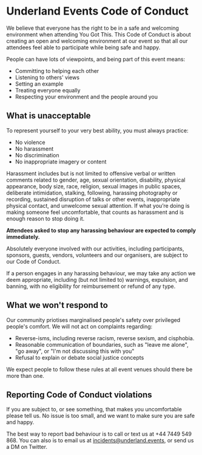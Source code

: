 # Underland Events Code of Conduct

We believe that everyone has the right to be in a safe and welcoming environment when attending You Got This. This Code of Conduct is about creating an open and welcoming environment at our event so that all our attendees feel able to participate while being safe and happy.

People can have lots of viewpoints, and being part of this event means:

- Committing to helping each other
- Listening to others' views
- Setting an example
- Treating everyone equally
- Respecting your environment and the people around you

## What is unacceptable

To represent yourself to your very best ability, you must always practice:

- No violence
- No harassment
- No discrimination
- No inappropriate imagery or content

Harassment includes but is not limited to offensive verbal or written comments related to gender, age, sexual orientation, disability, physical appearance, body size, race, religion, sexual images in public spaces, deliberate intimidation, stalking, following, harassing photography or recording, sustained disruption of talks or other events, inappropriate physical contact, and unwelcome sexual attention. If what you’re doing is making someone feel uncomfortable, that counts as harassment and is enough reason to stop doing it.

__Attendees asked to stop any harassing behaviour are expected to comply immediately.__

Absolutely everyone involved with our activities, including participants, sponsors, guests, vendors, volunteers and our organisers, are subject to our Code of Conduct.

If a person engages in any harassing behaviour, we may take any action we deem appropriate, including (but not limited to) warnings, expulsion, and banning, with no eligibility for reimbursement or refund of any type.

## What we won't respond to

Our community priotises marginalised people's safety over privileged people's comfort. We will not act on complaints regarding:

- Reverse-isms, including reverse racism, reverse sexism, and cisphobia.
- Reasonable communication of boundaries, such as "leave me alone", "go away", or "I'm not discussing this with you"
- Refusal to explain or debate social justice concepts

We expect people to follow these rules at all event venues should there be more than one.

## Reporting Code of Conduct violations

If you are subject to, or see something, that makes you uncomfortable please tell us. No issue is too small, and we want to make sure you are safe and happy.

The best way to report bad behaviour is to call or text us at +44 7449 549 868. You can also is to email us at incidents@underland.events, or send us a DM on Twitter.
